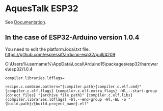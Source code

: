 # AquesTalk ESP32

See [Documentation](https://www.a-quest.com/).

## In the case of ESP32-Arduino version 1.0.4
You need to edit the platform.local.txt file.
https://github.com/espressif/arduino-esp32/pull/4209

C:\Users\%username%\AppData\Local\Arduino15\packages\esp32\hardware\esp32\1.0.4

```
compiler.libraries.ldflags=

recipe.c.combine.pattern="{compiler.path}{compiler.c.elf.cmd}" {compiler.c.elf.flags} {compiler.c.elf.extra_flags} -Wl,--start-group {object_files} "{archive_file_path}" {compiler.c.elf.libs} {compiler.libraries.ldflags} -Wl,--end-group -Wl,-EL -o "{build.path}/{build.project_name}.elf"
```
